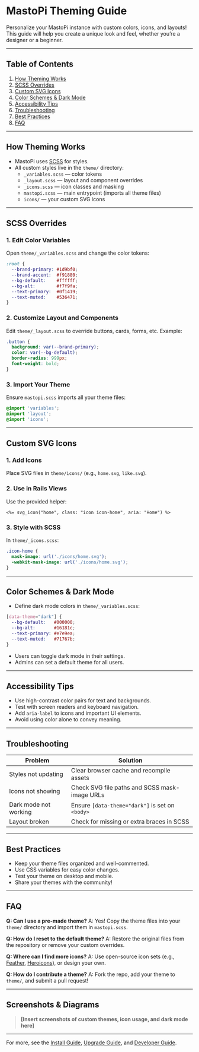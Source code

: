 # MastoPi Theming Guide

Personalize your MastoPi instance with custom colors, icons, and layouts! This guide will help you create a unique look and feel, whether you’re a designer or a beginner.

---

## Table of Contents
1. [How Theming Works](#how-theming-works)
2. [SCSS Overrides](#scss-overrides)
3. [Custom SVG Icons](#custom-svg-icons)
4. [Color Schemes & Dark Mode](#color-schemes--dark-mode)
5. [Accessibility Tips](#accessibility-tips)
6. [Troubleshooting](#troubleshooting)
7. [Best Practices](#best-practices)
8. [FAQ](#faq)

---

## How Theming Works
- MastoPi uses [SCSS](https://sass-lang.com/) for styles.
- All custom styles live in the `theme/` directory:
  - `_variables.scss` — color tokens
  - `_layout.scss` — layout and component overrides
  - `_icons.scss` — icon classes and masking
  - `mastopi.scss` — main entrypoint (imports all theme files)
  - `icons/` — your custom SVG icons

---

## SCSS Overrides

### 1. Edit Color Variables
Open `theme/_variables.scss` and change the color tokens:
```scss
:root {
  --brand-primary: #1d9bf0;
  --brand-accent:  #f91880;
  --bg-default:    #ffffff;
  --bg-alt:        #f7f9fa;
  --text-primary:  #0f1419;
  --text-muted:    #536471;
}
```

### 2. Customize Layout and Components
Edit `theme/_layout.scss` to override buttons, cards, forms, etc. Example:
```scss
.button {
  background: var(--brand-primary);
  color: var(--bg-default);
  border-radius: 999px;
  font-weight: bold;
}
```

### 3. Import Your Theme
Ensure `mastopi.scss` imports all your theme files:
```scss
@import 'variables';
@import 'layout';
@import 'icons';
```

---

## Custom SVG Icons

### 1. Add Icons
Place SVG files in `theme/icons/` (e.g., `home.svg`, `like.svg`).

### 2. Use in Rails Views
Use the provided helper:
```erb
<%= svg_icon("home", class: "icon icon-home", aria: "Home") %>
```

### 3. Style with SCSS
In `theme/_icons.scss`:
```scss
.icon-home {
  mask-image: url('./icons/home.svg');
  -webkit-mask-image: url('./icons/home.svg');
}
```

---

## Color Schemes & Dark Mode

- Define dark mode colors in `theme/_variables.scss`:
```scss
[data-theme="dark"] {
  --bg-default:   #000000;
  --bg-alt:       #16181c;
  --text-primary: #e7e9ea;
  --text-muted:   #71767b;
}
```
- Users can toggle dark mode in their settings.
- Admins can set a default theme for all users.

---

## Accessibility Tips
- Use high-contrast color pairs for text and backgrounds.
- Test with screen readers and keyboard navigation.
- Add `aria-label` to icons and important UI elements.
- Avoid using color alone to convey meaning.

---

## Troubleshooting

| Problem | Solution |
|---------|----------|
| Styles not updating | Clear browser cache and recompile assets |
| Icons not showing | Check SVG file paths and SCSS mask-image URLs |
| Dark mode not working | Ensure `[data-theme="dark"]` is set on `<body>` |
| Layout broken | Check for missing or extra braces in SCSS |

---

## Best Practices
- Keep your theme files organized and well-commented.
- Use CSS variables for easy color changes.
- Test your theme on desktop and mobile.
- Share your themes with the community!

---

## FAQ

**Q: Can I use a pre-made theme?**
A: Yes! Copy the theme files into your `theme/` directory and import them in `mastopi.scss`.

**Q: How do I reset to the default theme?**
A: Restore the original files from the repository or remove your custom overrides.

**Q: Where can I find more icons?**
A: Use open-source icon sets (e.g., [Feather](https://feathericons.com/), [Heroicons](https://heroicons.com/)), or design your own.

**Q: How do I contribute a theme?**
A: Fork the repo, add your theme to `theme/`, and submit a pull request!

---

## Screenshots & Diagrams

> **[Insert screenshots of custom themes, icon usage, and dark mode here]**

---

For more, see the [Install Guide](install.md), [Upgrade Guide](upgrade.md), and [Developer Guide](developing.md).
